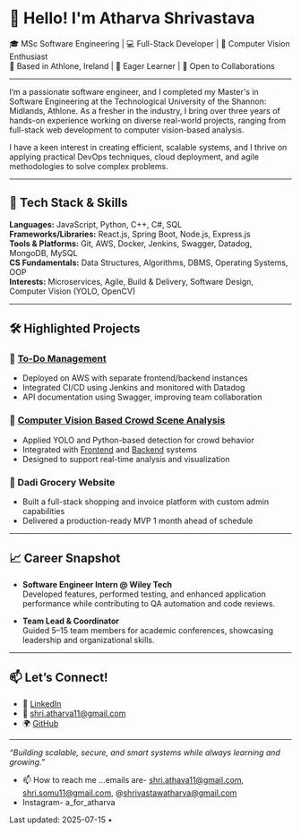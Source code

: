 # 👋 Hello! I'm Atharva Shrivastava

🎓 MSc Software Engineering  | 💻 Full-Stack Developer | 🔬 Computer Vision Enthusiast  
📍 Based in Athlone, Ireland | 🌱 Eager Learner | 🤝 Open to Collaborations

---

I’m a passionate software engineer, and I completed my Master's in Software Engineering at the Technological University of the Shannon: Midlands, Athlone. As a fresher in the industry, I bring over three years of hands-on experience working on diverse real-world projects, ranging from full-stack web development to computer vision-based analysis.

I have a keen interest in creating efficient, scalable systems, and I thrive on applying practical DevOps techniques, cloud deployment, and agile methodologies to solve complex problems.

---

## 🔧 Tech Stack & Skills

**Languages:** JavaScript, Python, C++, C#, SQL  
**Frameworks/Libraries:** React.js, Spring Boot, Node.js, Express.js  
**Tools & Platforms:** Git, AWS, Docker, Jenkins, Swagger, Datadog, MongoDB, MySQL  
**CS Fundamentals:** Data Structures, Algorithms, DBMS, Operating Systems, OOP  
**Interests:** Microservices, Agile, Build & Delivery, Software Design, Computer Vision (YOLO, OpenCV)

---

## 🛠️ Highlighted Projects

### 🚀 [To-Do Management](https://github.com/atharvaishere/To-Do-Management)
- Deployed on AWS with separate frontend/backend instances
- Integrated CI/CD using Jenkins and monitored with Datadog
- API documentation using Swagger, improving team collaboration

### 🎯 [Computer Vision Based Crowd Scene Analysis](https://github.com/atharvaishere/Computer_Vision_Based_Crowd_Scene_Analysis)
- Applied YOLO and Python-based detection for crowd behavior
- Integrated with [Frontend](https://github.com/atharvaishere/Frontend_for_CV_Based_Crowd_Scene_Analysis) and [Backend](https://github.com/atharvaishere/Backend_CV_Analysis) systems
- Designed to support real-time analysis and visualization

### 🛒 Dadi Grocery Website
- Built a full-stack shopping and invoice platform with custom admin capabilities
- Delivered a production-ready MVP 1 month ahead of schedule

---

## 📈 Career Snapshot

- **Software Engineer Intern @ Wiley Tech**  
  Developed features, performed testing, and enhanced application performance while contributing to QA automation and code reviews.

- **Team Lead & Coordinator**  
  Guided 5–15 team members for academic conferences, showcasing leadership and organizational skills.

---

## 📫 Let’s Connect!

- 💼 [LinkedIn](https://www.linkedin.com/in/your-link)  
- 📧 shri.atharva11@gmail.com  
- 🌍 [GitHub](https://github.com/atharvaishere)

---

_“Building scalable, secure, and smart systems while always learning and growing.”_ 
- 📫 How to reach me ...emails are- shri.athava11@gmail.com, shri.somu11@gmail.com, @shrivastawatharva@gmail.com
- Instagram- a_for_atharva

<!---
atharvaishere/atharvaishere is a ✨ special ✨ repository because its `README.md` (this file) appears on your GitHub profile.
You can click the Preview link to take a look at your changes.
--->

































































































Last updated: 2025-07-15 •